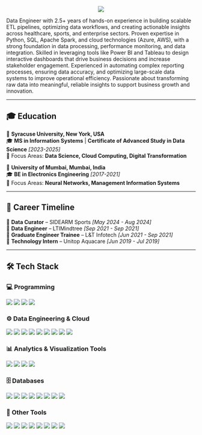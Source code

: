 <p align="center">
  <img src="https://readme-typing-svg.herokuapp.com?font=Roboto+Mono&weight=700&size=24&duration=2000&color=5CF7D0&center=true&vCenter=true&width=700&height=60&lines=Hello+Friends%2C+I'm+Pratik!;Passionate+about+Data;Turning+Raw+Data+into+Smart+Decisions;Building+Scalable+Solutions;Storytelling+With+Data!" />
</p>


Data Engineer with 2.5+ years of hands-on experience in building scalable ETL pipelines, optimizing data workflows, and creating actionable insights across healthcare, sports, and enterprise sectors. Proven expertise in Python, SQL, Apache Spark, and cloud technologies (Azure, AWS), with a strong foundation in data processing, performance monitoring, and data integration. Skilled in leveraging tools like Power BI and Tableau to design interactive dashboards that drive business decisions and increase stakeholder engagement. Experienced in automating complex reporting processes, ensuring data accuracy, and optimizing large-scale data systems to improve operational efficiency. Passionate about transforming raw data into meaningful, reliable insights to support business growth and innovation.

---

## 🎓 Education  

📍 **Syracuse University, New York, USA**  
🎓 **MS in Information Systems** | **Certificate of Advanced Study in Data Science** _[2023-2025]_  
🔹 Focus Areas: **Data Science, Cloud Computing, Digital Transformation**  

📍 **University of Mumbai, Mumbai, India**  
🎓 **BE in Electronics Engineering** _[2017-2021]_  
🔹 Focus Areas: **Neural Networks, Management Information Systems**

---

## 📍 Career Timeline  

🔹 **Data Curator** – SIDEARM Sports _[May 2024 - Aug 2024]_  
🔹 **Data Engineer** – LTIMindtree _[Sep 2021 - Sep 2021]_  
🔹 **Graduate Engineer Trainee** – L&T Infotech _[Jun 2021 - Sep 2021]_  
🔹 **Technology Intern** – Unitop Aquacare _[Jun 2019 - Jul 2019]_

---

## 🛠 Tech Stack  

### **💻 Programming**  
<p align="left">
  <img src="https://img.shields.io/badge/Python-3776AB?style=for-the-badge&logo=python&logoColor=white" />
  <img src="https://img.shields.io/badge/SQL-276DC3?style=for-the-badge&logo=mysql&logoColor=white" />
  <img src="https://img.shields.io/badge/R-4479A1?style=for-the-badge&logo=r&logoColor=white" />
  <img src="https://img.shields.io/badge/Shell-29B5E8?style=for-the-badge&logo=shell&logoColor=white" />
</p>

### **⚙️ Data Engineering & Cloud**  
<p align="left">
  <img src="https://img.shields.io/badge/Apache%20Spark-E25A1C?style=for-the-badge&logo=apachespark&logoColor=white" />
  <img src="https://img.shields.io/badge/Apache%20Hive-FDEE21?style=for-the-badge&logo=apachehive&logoColor=black" />
  <img src="https://img.shields.io/badge/Apache%20Kafka-005C84?style=for-the-badge&logo=kafka&logoColor=white" />
  <img src="https://img.shields.io/badge/Azure-4479A1?style=for-the-badge&logo=azure&logoColor=white" />
  <img src="https://img.shields.io/badge/AWS-E97528?style=for-the-badge&logo=aws&logoColor=white" />
  <img src="https://img.shields.io/badge/Snowflake-29B5E8?style=for-the-badge&logo=snowflake&logoColor=white" />
  <img src="https://img.shields.io/badge/Databricks-FF3621?style=for-the-badge&logo=databricks&logoColor=white" />
  <img src="https://img.shields.io/badge/Docker-2496ED?style=for-the-badge&logo=docker&logoColor=white" />
  <img src="https://img.shields.io/badge/Kubernetes-326CE5?style=for-the-badge&logo=kubernetes&logoColor=white" />
</p>

### **📊 Analytics & Visualization Tools**  
<p align="left">
  <img src="https://img.shields.io/badge/Tableau-E97627?style=for-the-badge&logo=tableau&logoColor=white" />
  <img src="https://img.shields.io/badge/Power%20BI-F2C811?style=for-the-badge&logo=power-bi&logoColor=black" />
  <img src="https://img.shields.io/badge/Microsoft%20Excel-217346?style=for-the-badge&logo=microsoftexcel&logoColor=white" />
  <img src="https://img.shields.io/badge/Kibana-F2C811?style=for-the-badge&logo=kibana&logoColor=black" />
</p>

### **🗄️ Databases**  
<p align="left">
  <img src="https://img.shields.io/badge/MySQL-005C84?style=for-the-badge&logo=mysql&logoColor=white" />
  <img src="https://img.shields.io/badge/Oracle-FF3621?style=for-the-badge&logo=oracle&logoColor=white" />
  <img src="https://img.shields.io/badge/MS%20SQL%20Server-29B5E8?style=for-the-badge&logo=sql-server&logoColor=white" />
  <img src="https://img.shields.io/badge/MongoDB-217346?style=for-the-badge&logo=mongodb&logoColor=white" />
  <img src="https://img.shields.io/badge/Redis-B7472A?style=for-the-badge&logo=redis&logoColor=white" />
  <img src="https://img.shields.io/badge/Neo4j-008CC1?style=for-the-badge&logo=neo4j&logoColor=white" />
  <img src="https://img.shields.io/badge/Cassandra-FF6C37?style=for-the-badge&logo=cassandra&logoColor=white" />
  <img src="https://img.shields.io/badge/Elasticsearch-3776AB?style=for-the-badge&logo=elasticsearch&logoColor=white" />
</p>


### **🔧 Other Tools**  
<p align="left">
  <img src="https://img.shields.io/badge/JIRA-0052CC?style=for-the-badge&logo=jira&logoColor=white" />
  <img src="https://img.shields.io/badge/Git-F05032?style=for-the-badge&logo=git&logoColor=white" />
  <img src="https://img.shields.io/badge/Github-181717?style=for-the-badge&logo=github&logoColor=white" />
  <img src="https://img.shields.io/badge/Bitbucket-0052CC?style=for-the-badge&logo=bitbucket&logoColor=white" />
  <img src="https://img.shields.io/badge/PowerPoint-B7472A?style=for-the-badge&logo=microsoftpowerpoint&logoColor=white" />
  <img src="https://img.shields.io/badge/Word-326CE5?style=for-the-badge&logo=microsoftword&logoColor=white" />
  <img src="https://img.shields.io/badge/Confluence-0052CC?style=for-the-badge&logo=confluence&logoColor=white" />
  <img src="https://img.shields.io/badge/MS%20Project-326CE5?style=for-the-badge&logo=microsoftproject&logoColor=white" />
</p>
